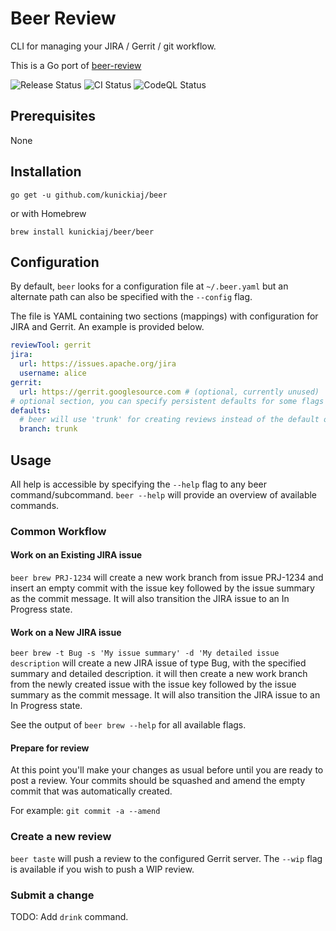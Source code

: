 # Beer Review

CLI for managing your JIRA / Gerrit / git workflow.

This is a Go port of [beer-review](https://github.com/kunickiaj/beer-review)

![Release Status](https://github.com/kunickiaj/beer/actions/workflows/release.yaml/badge.svg)
![CI Status](https://github.com/kunickiaj/beer/actions/workflows/pr.yaml/badge.svg)
![CodeQL Status](https://github.com/kunickiaj/beer/actions/workflows/codeql-analysis.yml/badge.svg)

## Prerequisites

None

## Installation

`go get -u github.com/kunickiaj/beer`

or with Homebrew

`brew install kunickiaj/beer/beer`

## Configuration

By default, `beer` looks for a configuration file at `~/.beer.yaml` but an alternate path can also be specified with the `--config` flag.

The file is YAML containing two sections (mappings) with configuration for JIRA and Gerrit. An example is provided below.

```yaml
reviewTool: gerrit
jira:
  url: https://issues.apache.org/jira
  username: alice
gerrit:
  url: https://gerrit.googlesource.com # (optional, currently unused)
# optional section, you can specify persistent defaults for some flags
defaults:
  # beer will use 'trunk' for creating reviews instead of the default of 'main' 
  branch: trunk
```

## Usage

All help is accessible by specifying the `--help` flag to any beer command/subcommand. `beer --help` will provide an overview of available commands.

### Common Workflow

#### Work on an Existing JIRA issue

`beer brew PRJ-1234` will create a new work branch from issue PRJ-1234 and insert an empty commit with the issue key followed by the issue summary as the commit message. It will also transition the JIRA issue to an In Progress state.

#### Work on a New JIRA issue

`beer brew -t Bug -s 'My issue summary' -d 'My detailed issue description` will create a new JIRA issue of type Bug, with the specified summary and detailed description. it will then create a new work branch from the newly created issue with the issue key followed by the issue summary as the commit message. It will also transition the JIRA issue to an In Progress state.

See the output of `beer brew --help` for all available flags.

#### Prepare for review

At this point you'll make your changes as usual before until you are ready to post a review. Your commits should be squashed and amend the empty commit that was automatically created.

For example: `git commit -a --amend`

### Create a new review

`beer taste` will push a review to the configured Gerrit server. The `--wip` flag is available if you wish to push a WIP review.

### Submit a change

TODO: Add `drink` command.
